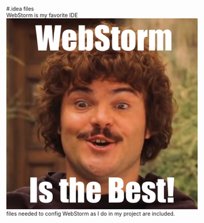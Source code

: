 #.idea files   
WebStorm is my favorite IDE   
![WebStorm is the Best!](webstorm-is-the-best.jpg) 
files needed to config WebStorm as I do in my project are included.   